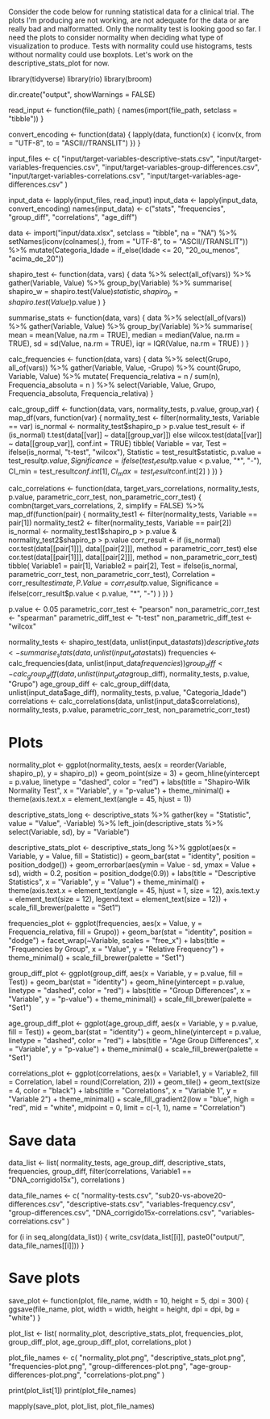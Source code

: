 Consider the code below for running statistical data for a clinical trial. The plots I'm producing are not working, are not adequate for the data or are really bad and malformatted. Only the normality test is looking good so far. I need the plots to consider normality when deciding what type of visualization to produce. Tests with normality could use histograms, tests without normality could use boxplots. Let's work on the descriptive_stats_plot for now.

library(tidyverse)
library(rio)
library(broom)

dir.create("output", showWarnings = FALSE)

read_input <- function(file_path) {
    names(import(file_path, setclass = "tibble"))
}

convert_encoding <- function(data) {
    lapply(data, function(x) {
        iconv(x, from = "UTF-8", to = "ASCII//TRANSLIT")
    })
}

input_files <- c(
    "input/target-variables-descriptive-stats.csv", "input/target-variables-frequencies.csv",
    "input/target-variables-group-differences.csv", "input/target-variables-correlations.csv",
    "input/target-variables-age-differences.csv"
)

input_data <- lapply(input_files, read_input)
input_data <- lapply(input_data, convert_encoding)
names(input_data) <- c("stats", "frequencies", "group_diff", "correlations", "age_diff")

data <- import("input/data.xlsx", setclass = "tibble", na = "NA") %>%
    setNames(iconv(colnames(.), from = "UTF-8", to = "ASCII//TRANSLIT")) %>%
    mutate(Categoria_Idade = if_else(Idade <= 20, "20_ou_menos", "acima_de_20"))


shapiro_test <- function(data, vars) {
    data %>%
        select(all_of(vars)) %>%
        gather(Variable, Value) %>%
        group_by(Variable) %>%
        summarise(
            shapiro_w = shapiro.test(Value)$statistic,
            shapiro_p = shapiro.test(Value)$p.value
        )
}


summarise_stats <- function(data, vars) {
    data %>%
        select(all_of(vars)) %>%
        gather(Variable, Value) %>%
        group_by(Variable) %>%
        summarise(
            mean = mean(Value, na.rm = TRUE),
            median = median(Value, na.rm = TRUE),
            sd = sd(Value, na.rm = TRUE),
            iqr = IQR(Value, na.rm = TRUE)
        )
}




calc_frequencies <- function(data, vars) {
    data %>%
        select(Grupo, all_of(vars)) %>%
        gather(Variable, Value, -Grupo) %>%
        count(Grupo, Variable, Value) %>%
        mutate(
            Frequencia_relativa = n / sum(n),
            Frequencia_absoluta = n
        ) %>%
        select(Variable, Value, Grupo, Frequencia_absoluta, Frequencia_relativa)
}




calc_group_diff <- function(data, vars, normality_tests, p.value, group_var) {
    map_df(vars, function(var) {
        normality_test <- filter(normality_tests, Variable == var)
        is_normal <- normality_test$shapiro_p > p.value
        test_result <- if (is_normal) t.test(data[[var]] ~ data[[group_var]]) else wilcox.test(data[[var]] ~ data[[group_var]], conf.int = TRUE)
        tibble(
            Variable = var,
            Test = ifelse(is_normal, "t-test", "wilcox"),
            Statistic = test_result$statistic,
            p.value = test_result$p.value,
            Significance = ifelse(test_result$p.value < p.value, "*", "-"),
            CI_min = test_result$conf.int[1],
            CI_max = test_result$conf.int[2]
        )
    })
}





calc_correlations <- function(data, target_vars_correlations, normality_tests, p.value, parametric_corr_test, non_parametric_corr_test) {
    combn(target_vars_correlations, 2, simplify = FALSE) %>%
        map_df(function(pair) {
            normality_test1 <- filter(normality_tests, Variable == pair[1])
            normality_test2 <- filter(normality_tests, Variable == pair[2])
            is_normal <- normality_test1$shapiro_p > p.value & normality_test2$shapiro_p > p.value
            corr_result <- if (is_normal) cor.test(data[[pair[1]]], data[[pair[2]]], method = parametric_corr_test) else cor.test(data[[pair[1]]], data[[pair[2]]], method = non_parametric_corr_test)
            tibble(
                Variable1 = pair[1],
                Variable2 = pair[2],
                Test = ifelse(is_normal, parametric_corr_test, non_parametric_corr_test),
                Correlation = corr_result$estimate,
                P.Value = corr_result$p.value,
                Significance = ifelse(corr_result$p.value < p.value, "*", "-")
            )
        })
}





p.value <- 0.05
parametric_corr_test <- "pearson"
non_parametric_corr_test <- "spearman"
parametric_diff_test <- "t-test"
non_parametric_diff_test <- "wilcox"

normality_tests <- shapiro_test(data, unlist(input_data$stats))
descriptive_stats <- summarise_stats(data, unlist(input_data$stats))
frequencies <- calc_frequencies(data, unlist(input_data$frequencies))
group_diff <- calc_group_diff(data, unlist(input_data$group_diff), normality_tests, p.value, "Grupo")
age_group_diff <- calc_group_diff(data, unlist(input_data$age_diff), normality_tests, p.value, "Categoria_Idade")
correlations <- calc_correlations(data, unlist(input_data$correlations), normality_tests, p.value, parametric_corr_test, non_parametric_corr_test)


# Plots
normality_plot <- ggplot(normality_tests, aes(x = reorder(Variable, shapiro_p), y = shapiro_p)) +
    geom_point(size = 3) +
    geom_hline(yintercept = p.value, linetype = "dashed", color = "red") +
    labs(title = "Shapiro-Wilk Normality Test", x = "Variable", y = "p-value") +
    theme_minimal() +
    theme(axis.text.x = element_text(angle = 45, hjust = 1))

descriptive_stats_long <- descriptive_stats %>%
    gather(key = "Statistic", value = "Value", -Variable) %>%
    left_join(descriptive_stats %>% select(Variable, sd), by = "Variable")

descriptive_stats_plot <- descriptive_stats_long %>%
    ggplot(aes(x = Variable, y = Value, fill = Statistic)) +
    geom_bar(stat = "identity", position = position_dodge()) +
    geom_errorbar(aes(ymin = Value - sd, ymax = Value + sd), width = 0.2, position = position_dodge(0.9)) +
    labs(title = "Descriptive Statistics", x = "Variable", y = "Value") +
    theme_minimal() +
    theme(axis.text.x = element_text(angle = 45, hjust = 1, size = 12), axis.text.y = element_text(size = 12), legend.text = element_text(size = 12)) +
    scale_fill_brewer(palette = "Set1")


frequencies_plot <- ggplot(frequencies, aes(x = Value, y = Frequencia_relativa, fill = Grupo)) +
    geom_bar(stat = "identity", position = "dodge") +
    facet_wrap(~Variable, scales = "free_x") +
    labs(title = "Frequencies by Group", x = "Value", y = "Relative Frequency") +
    theme_minimal() +
    scale_fill_brewer(palette = "Set1")

group_diff_plot <- ggplot(group_diff, aes(x = Variable, y = p.value, fill = Test)) +
    geom_bar(stat = "identity") +
    geom_hline(yintercept = p.value, linetype = "dashed", color = "red") +
    labs(title = "Group Differences", x = "Variable", y = "p-value") +
    theme_minimal() +
    scale_fill_brewer(palette = "Set1")

age_group_diff_plot <- ggplot(age_group_diff, aes(x = Variable, y = p.value, fill = Test)) +
    geom_bar(stat = "identity") +
    geom_hline(yintercept = p.value, linetype = "dashed", color = "red") +
    labs(title = "Age Group Differences", x = "Variable", y = "p-value") +
    theme_minimal() +
    scale_fill_brewer(palette = "Set1")

correlations_plot <- ggplot(correlations, aes(x = Variable1, y = Variable2, fill = Correlation, label = round(Correlation, 2))) +
    geom_tile() +
    geom_text(size = 4, color = "black") +
    labs(title = "Correlations", x = "Variable 1", y = "Variable 2") +
    theme_minimal() +
    scale_fill_gradient2(low = "blue", high = "red", mid = "white", midpoint = 0, limit = c(-1, 1), name = "Correlation")


# Save data
data_list <- list(
    normality_tests,
    age_group_diff,
    descriptive_stats,
    frequencies,
    group_diff,
    filter(correlations, Variable1 == "DNA_corrigido15x"),
    correlations
)

data_file_names <- c(
    "normality-tests.csv",
    "sub20-vs-above20-differences.csv",
    "descriptive-stats.csv",
    "variables-frequency.csv",
    "group-differences.csv",
    "DNA_corrigido15x-correlations.csv",
    "variables-correlations.csv"
)

for (i in seq_along(data_list)) {
    write_csv(data_list[[i]], paste0("output/", data_file_names[[i]]))
}

# Save plots
save_plot <- function(plot, file_name, width = 10, height = 5, dpi = 300) {
    ggsave(file_name, plot, width = width, height = height, dpi = dpi, bg = "white")
}

plot_list <- list(
    normality_plot,
    descriptive_stats_plot,
    frequencies_plot,
    group_diff_plot,
    age_group_diff_plot,
    correlations_plot
)

plot_file_names <- c(
    "normality_plot.png",
    "descriptive_stats_plot.png",
    "frequencies-plot.png",
    "group-differences-plot.png",
    "age-group-differences-plot.png",
    "correlations-plot.png"
)

print(plot_list[1])
print(plot_file_names)

mapply(save_plot, plot_list, plot_file_names)

